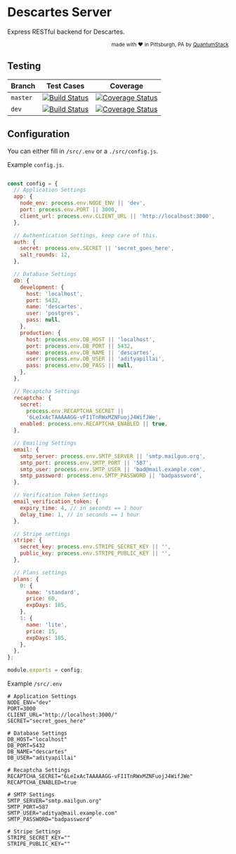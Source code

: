 # Descartes Server

Express RESTful backend for Descartes.

<div align="right"><sup>
  made with ❤️ in Pittsburgh, PA by <a href="https://quantumstack.xyz">QuantumStack</a>
</sup></div>

## Testing

| Branch   | Test Cases                                                                                                                                    | Coverage                                                                                                                                                                               |
| -------- | --------------------------------------------------------------------------------------------------------------------------------------------- | -------------------------------------------------------------------------------------------------------------------------------------------------------------------------------------- |
| `master` | [![Build Status](https://travis-ci.com/QuantumStack/Descartes-server.svg?branch=master)](https://travis-ci.com/QuantumStack/Descartes-server) | [![Coverage Status](https://coveralls.io/repos/github/QuantumStack/Descartes-server/badge.svg?branch=dev)](https://coveralls.io/github/QuantumStack/Descartes-server?branch=dev)       |
| `dev`    | [![Build Status](https://travis-ci.com/QuantumStack/Descartes-server.svg?branch=dev)](https://travis-ci.com/QuantumStack/Descartes-server)    | [![Coverage Status](https://coveralls.io/repos/github/QuantumStack/Descartes-server/badge.svg?branch=master)](https://coveralls.io/github/QuantumStack/Descartes-server?branch=master) |

## Configuration

You can either fill in `/src/.env` or a `./src/config.js`.

Example `config.js`.
```js

const config = {
  // Application Settings
  app: {
    node_env: process.env.NODE_ENV || 'dev',
    port: process.env.PORT || 3000,
    client_url: process.env.CLIENT_URL || 'http://localhost:3000',
  },

  // Authentication Settings, keep care of this.
  auth: {
    secret: process.env.SECRET || 'secret_goes_here',
    salt_rounds: 12,
  },

  // Database Settings
  db: {
    development: {
      host: 'localhost',
      port: 5432,
      name: 'descartes',
      user: 'postgres',
      pass: null,
    },
    production: {
      host: process.env.DB_HOST || 'localhost',
      port: process.env.DB_PORT || 5432,
      name: process.env.DB_NAME || 'descartes',
      user: process.env.DB_USER || 'adityapillai',
      pass: process.env.DB_PASS || null,
    },
  },

  // Recaptcha Settings
  recaptcha: {
    secret:
      process.env.RECAPTCHA_SECRET ||
      '6LeIxAcTAAAAAGG-vFI1TnRWxMZNFuojJ4WifJWe',
    enabled: process.env.RECAPTCHA_ENABLED || true,
  },

  // Emailing Settings
  email: {
    smtp_server: process.env.SMTP_SERVER || 'smtp.mailgun.org',
    smtp_port: process.env.SMTP_PORT || '587',
    smtp_user: process.env.SMTP_USER || 'bad@mail.example.com',
    smtp_password: process.env.SMTP_PASSWORD || 'badpassword',
  },

  // Verification Token Settings
  email_verification_token: {
    expiry_time: 4, // in seconds == 1 hour
    delay_time: 1, // in seconds == 1 hour
  },

  // Stripe settings
  stripe: {
    secret_key: process.env.STRIPE_SECRET_KEY || '',
    public_key: process.env.STRIPE_PUBLIC_KEY || '',
  },

  // Plans settings
  plans: {
    0: {
      name: 'standard',
      price: 60,
      expDays: 185,
    },
    1: {
      name: 'lite',
      price: 15,
      expDays: 185,
    },
  },
};

module.exports = config;
```

Example `/src/.env`
```dotenv
# Application Settings
NODE_ENV="dev"
PORT=3000
CLIENT_URL="http://localhost:3000/"
SECRET="secret_goes_here"

# Database Settings
DB_HOST="localhost"
DB_PORT=5432
DB_NAME="descartes"
DB_USER="adityapillai"

# Recaptcha Settings
RECAPTCHA_SECRET="6LeIxAcTAAAAAGG-vFI1TnRWxMZNFuojJ4WifJWe"
RECAPTCHA_ENABLED=true

# SMTP Settings
SMTP_SERVER="smtp.mailgun.org"
SMTP_PORT=587
SMTP_USER="aditya@mail.example.com"
SMTP_PASSWORD="badpassword"

# Stripe Settings
STRIPE_SECRET_KEY=""
STRIPE_PUBLIC_KEY=""

```
